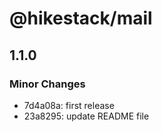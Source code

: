 # @hikestack/mail

## 1.1.0

### Minor Changes

- 7d4a08a: first release
- 23a8295: update README file
